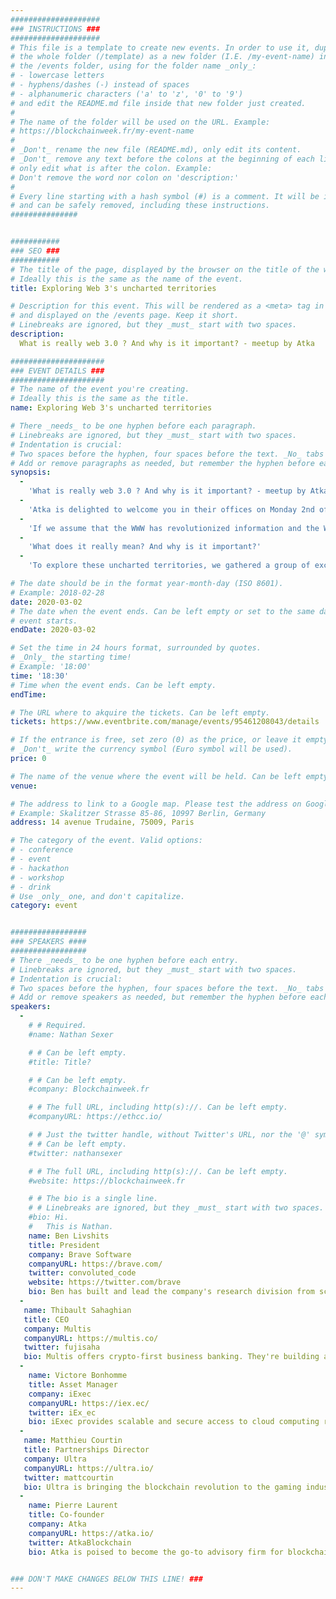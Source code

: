 ```yaml
---
####################
### INSTRUCTIONS ###
####################
# This file is a template to create new events. In order to use it, duplicate
# the whole folder (/template) as a new folder (I.E. /my-event-name) inside of
# the /events folder, using for the folder name _only_:
# - lowercase letters
# - hyphens/dashes (-) instead of spaces
# - alphanumeric characters ('a' to 'z', '0' to '9')
# and edit the README.md file inside that new folder just created.
#
# The name of the folder will be used on the URL. Example:
# https://blockchainweek.fr/my-event-name
#
# _Don't_ rename the new file (README.md), only edit its content.
# _Don't_ remove any text before the colons at the beginning of each line,
# only edit what is after the colon. Example:
# Don't remove the word nor colon on 'description:'
#
# Every line starting with a hash symbol (#) is a comment. It will be ignored
# and can be safely removed, including these instructions.
###############


###########
### SEO ###
###########
# The title of the page, displayed by the browser on the title of the window.
# Ideally this is the same as the name of the event.
title: Exploring Web 3's uncharted territories

# Description for this event. This will be rendered as a <meta> tag in the HTML,
# and displayed on the /events page. Keep it short.
# Linebreaks are ignored, but they _must_ start with two spaces.
description: 
  What is really web 3.0 ? And why is it important? - meetup by Atka

#####################
### EVENT DETAILS ###
#####################
# The name of the event you're creating.
# Ideally this is the same as the title.
name: Exploring Web 3's uncharted territories

# There _needs_ to be one hyphen before each paragraph.
# Linebreaks are ignored, but they _must_ start with two spaces.
# Indentation is crucial:
# Two spaces before the hyphen, four spaces before the text. _No_ tabs allowed.
# Add or remove paragraphs as needed, but remember the hyphen before each entry.
synopsis:
  -
    'What is really web 3.0 ? And why is it important? - meetup by Atka'
  -
    'Atka is delighted to welcome you in their offices on Monday 2nd of March 2020, alongside EthCC Paris, for an evening meetup exploring the depth of the Web 3 thesis.'
  -
    'If we assume that the WWW has revolutionized information and the Web2 revolutionizes interactions, the Web3 has the potential to revolutionize agreements and value exchange. It changes the data structures in the backend of the Internet, introducing a universal state layer, governed by incentivizing network actors with tokens.'
  -
    'What does it really mean? And why is it important?'
  -
    'To explore these uncharted territories, we gathered a group of exceptional people to present their views and projects about what Web 3.0 is to them, how they are contributing to its development, what their expectations are.'

# The date should be in the format year-month-day (ISO 8601).
# Example: 2018-02-28
date: 2020-03-02
# The date when the event ends. Can be left empty or set to the same day the
# event starts.
endDate: 2020-03-02

# Set the time in 24 hours format, surrounded by quotes.
# _Only_ the starting time!
# Example: '18:00'
time: '18:30'
# Time when the event ends. Can be left empty.
endTime: 

# The URL where to akquire the tickets. Can be left empty.
tickets: https://www.eventbrite.com/manage/events/95461208043/details

# If the entrance is free, set zero (0) as the price, or leave it empty.
# _Don't_ write the currency symbol (Euro symbol will be used).
price: 0

# The name of the venue where the event will be held. Can be left empty.
venue:  

# The address to link to a Google map. Please test the address on Google Maps.
# Example: Skalitzer Strasse 85-86, 10997 Berlin, Germany
address: 14 avenue Trudaine, 75009, Paris

# The category of the event. Valid options:
# - conference
# - event
# - hackathon
# - workshop
# - drink
# Use _only_ one, and don't capitalize.
category: event


#################
### SPEAKERS ####
#################
# There _needs_ to be one hyphen before each entry.
# Linebreaks are ignored, but they _must_ start with two spaces.
# Indentation is crucial:
# Two spaces before the hyphen, four spaces before the text. _No_ tabs allowed.
# Add or remove speakers as needed, but remember the hyphen before each entry.
speakers:
  -
    # # Required.
    #name: Nathan Sexer

    # # Can be left empty.
    #title: Title?

    # # Can be left empty.
    #company: Blockchainweek.fr

    # # The full URL, including http(s)://. Can be left empty.
    #companyURL: https://ethcc.io/

    # # Just the twitter handle, without Twitter's URL, nor the '@' symbol.
    # # Can be left empty.
    #twitter: nathansexer

    # # The full URL, including http(s)://. Can be left empty.
    #website: https://blockchainweek.fr

    # # The bio is a single line.
    # # Linebreaks are ignored, but they _must_ start with two spaces.
    #bio: Hi.
    #   This is Nathan. 
    name: Ben Livshits
    title: President
    company: Brave Software
    companyURL: https://brave.com/
    twitter: convoluted_code
    website: https://twitter.com/brave
    bio: Ben has built and lead the company's research division from scratch. He is leading a multi-disciplinary team of researchers and engineers both in London and worldwide, who are responsible for a multitude of complex projects in ML, privacy, security, performance, reliability, cryptography, as applied to web technology, advertising, etc.
  -
   name: Thibault Sahaghian
   title: CEO
   company: Multis
   companyURL: https://multis.co/
   twitter: fujisaha
   bio: Multis offers crypto-first business banking. They're building a next-gen banking solution to help companies make the most of their fiat & cryptocurrency funds. Backed by leading US and European investors like Y Combinator, Coinbase Ventures and eFounders, and we're hiring now in Tech, Product & Marketing to build our core team!
  -
    name: Victore Bonhomme
    title: Asset Manager
    company: iExec
    companyURL: https://iex.ec/
    twitter: iEx_ec
    bio: iExec provides scalable and secure access to cloud computing resources. The decentralized future of the cloud computing industry. They’re committed to creating the next generation of IT infrastructure by building a new Cloud computing paradigm.
  -
   name: Matthieu Courtin
   title: Partnerships Director
   company: Ultra
   companyURL: https://ultra.io/
   twitter: mattcourtin
   bio: Ultra is bringing the blockchain revolution to the gaming industry and creating a fair ecosystem for the future of games distribution. With cutting-edge technology, Ultra aims to shake up the gaming industry by putting the power back into the hands of developers and players, paving the way for a first-class game publishing platform.
  -
    name: Pierre Laurent
    title: Co-founder
    company: Atka
    companyURL: https://atka.io/
    twitter: AtkaBlockchain
    bio: Atka is poised to become the go-to advisory firm for blockchain projects by weighing all organizational, regulatory, and technological challenges while operating with full transparency and integrity


### DON'T MAKE CHANGES BELOW THIS LINE! ###
---
```

<!-- ### DON'T MAKE CHANGES BELOW THIS LINE! ### -->

<Event-Content/>
